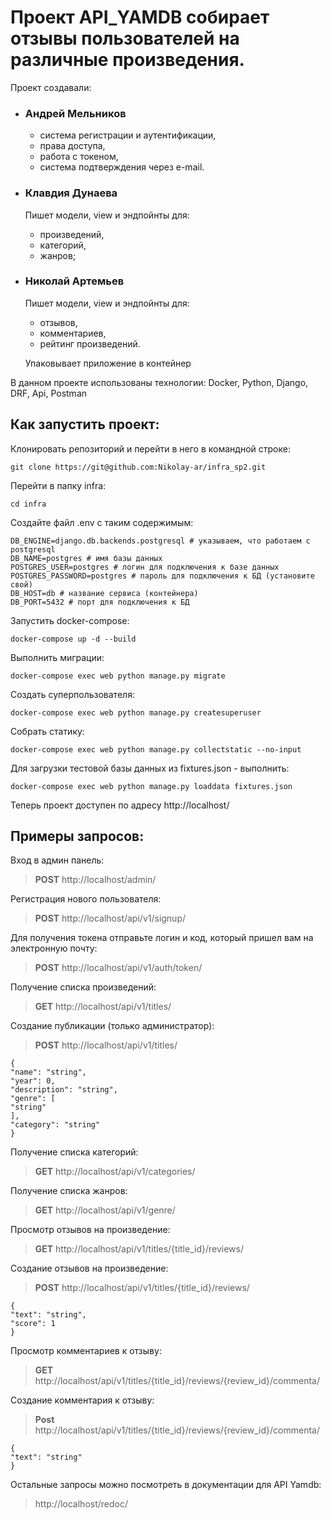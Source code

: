 # Проект API_YAMDB собирает отзывы пользователей на различные произведения.
Проект создавали:
* ### Андрей Мельников
  * система регистрации и аутентификации,
  * права доступа,
  * работа с токеном,
  * система подтверждения через e-mail.
* ### Клавдия Дунаева
  Пишет модели, view и эндпойнты для:
  * произведений,
  * категорий,
  * жанров;
* ### Николай Артемьев
  Пишет модели, view и эндпойнты для:
  * отзывов,
  * комментариев,
  * рейтинг произведений.
  
  Упаковывает приложение в контейнер

В данном проекте использованы технологии:
Docker, Python, Django, DRF, Api, Postman
## Как запустить проект:

Клонировать репозиторий и перейти в него в командной строке:

```
git clone https://git@github.com:Nikolay-ar/infra_sp2.git
```

Перейти в папку infra:

```
cd infra
```

Создайте файл .env с таким содержимым:

```
DB_ENGINE=django.db.backends.postgresql # указываем, что работаем с postgresql
DB_NAME=postgres # имя базы данных
POSTGRES_USER=postgres # логин для подключения к базе данных
POSTGRES_PASSWORD=postgres # пароль для подключения к БД (установите свой)
DB_HOST=db # название сервиса (контейнера)
DB_PORT=5432 # порт для подключения к БД
```

Запустить docker-compose:

```
docker-compose up -d --build
```

Выполнить миграции:

```
docker-compose exec web python manage.py migrate
```

Создать суперпользователя:

```
docker-compose exec web python manage.py createsuperuser
```

Собрать статику:

```
docker-compose exec web python manage.py collectstatic --no-input
```

Для загрузки тестовой базы данных из fixtures.json - выполнить:

```
docker-compose exec web python manage.py loaddata fixtures.json
```

Теперь проект доступен по адресу http://localhost/

## Примеры запросов: ##
Вход в админ панель:
>**POST** http://localhost/admin/
> 
Регистрация нового пользователя:
>**POST** http://localhost/api/v1/signup/

Для получения токена отправьте логин и код, который пришел вам на электронную 
почту:
>**POST** http://localhost/api/v1/auth/token/

Получение списка произведений:
>**GET** http://localhost/api/v1/titles/

Создание публикации (только администратор):
>**POST** http://localhost/api/v1/titles/
> 
```
{
"name": "string",
"year": 0,
"description": "string",
"genre": [
"string"
],
"category": "string"
}
```

Получение списка категорий:
>**GET** http://localhost/api/v1/categories/

Получение списка жанров:
>**GET** http://localhost/api/v1/genre/

Просмотр отзывов на произведение:
>**GET** http://localhost/api/v1/titles/{title_id}/reviews/

Создание отзывов на произведение:
>**POST** http://localhost/api/v1/titles/{title_id}/reviews/
```
{
"text": "string",
"score": 1
}
```

Просмотр комментариев к отзыву:
>**GET** http://localhost/api/v1/titles/{title_id}/reviews/{review_id}/commenta/

Создание комментария к отзыву:
>**Post** http://localhost/api/v1/titles/{title_id}/reviews/{review_id}/commenta/
```
{
"text": "string"
}
```
Остальные запросы можно посмотреть в документации для API Yamdb:
> http://localhost/redoc/
